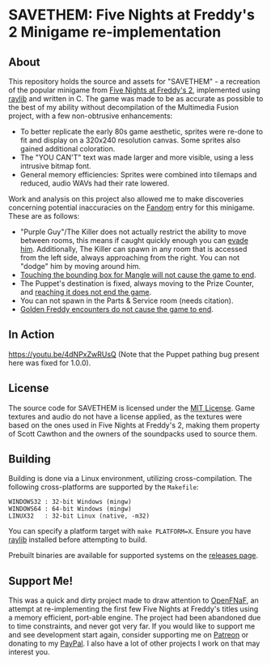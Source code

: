 # SAVETHEM: Five Nights at Freddy's 2 Minigame re-implementation

## About

This repository holds the source and assets for "SAVETHEM" - a recreation of the popular minigame from [Five Nights at Freddy's 2](https://store.steampowered.com/app/332800/Five_Nights_at_Freddys_2/), implemented using [raylib](https://github.com/raysan5/raylib) and written in C. The game was made to be as accurate as possible to the best of my ability without decompilation of the Multimedia Fusion project, with a few non-obtrusive enhancements:

* To better replicate the early 80s game aesthetic, sprites were re-done to fit and display on a 320x240 resolution canvas. Some sprites also gained additional coloration.
* The "YOU CAN'T" text was made larger and more visible, using a less intrusive bitmap font.
* General memory efficiencies: Sprites were combined into tilemaps and reduced, audio WAVs had their rate lowered.

Work and analysis on this project also allowed me to make discoveries concerning potential inaccuracies on the [Fandom](https://freddy-fazbears-pizza.fandom.com/wiki/SAVETHEM) entry for this minigame. These are as follows:

* "Purple Guy"/The Killer does not actually restrict the ability to move between rooms, this means if caught quickly enough you can [evade him](https://youtu.be/iulxZPLfyX4?t=2). Additionally, The Killer can spawn in any room that is accessed from the left side, always approaching from the right. You can not "dodge" him by moving around him.
* [Touching the bounding box for Mangle will not cause the game to end](https://youtu.be/lEvNYyphIJ0?t=141).
* The Puppet's destination is fixed, always moving to the Prize Counter, and [reaching it does not end the game](https://youtu.be/-DoZl_25WOM?t=58).
* You can not spawn in the Parts & Service room (needs citation).
* [Golden Freddy encounters do not cause the game to end](https://youtu.be/-DoZl_25WOM?t=63).

## In Action

https://youtu.be/4dNPxZwRUsQ
(Note that the Puppet pathing bug present here was fixed for 1.0.0).

## License

The source code for SAVETHEM is licensed under the [MIT License](LICENSE). Game textures and audio do not have a license applied, as the textures were based on the ones used in Five Nights at Freddy's 2, making them property of Scott Cawthon and the owners of the soundpacks used to source them.

## Building

Building is done via a Linux environment, utilizing cross-compilation. The following cross-platforms are supported by the `Makefile`:
```
WINDOWS32 : 32-bit Windows (mingw)
WINDOWS64 : 64-bit Windows (mingw)
LINUX32   : 32-bit Linux (native, -m32)
```

You can specify a platform target with `make PLATFORM=X`. Ensure you have [raylib](https://github.com/raysan5/raylib) installed before attempting to build.

Prebuilt binaries are available for supported systems on the [releases page](https://github.com/MotoLegacy/SAVETHEM/releases).

## Support Me!

This was a quick and dirty project made to draw attention to [OpenFNaF](https://github.com/MotoLegacy/OpenFNaF), an attempt at re-implementing the first few Five Nights at Freddy's titles using a memory efficient, port-able engine. The project had been abandoned due to time constraints, and never got very far. If you would like to support me and see development start again, consider supporting me on [Patreon](https://www.patreon.com/CypressImplex) or donating to my [PayPal](https://paypal.me/ibdev). I also have a lot of other projects I work on that may interest you.